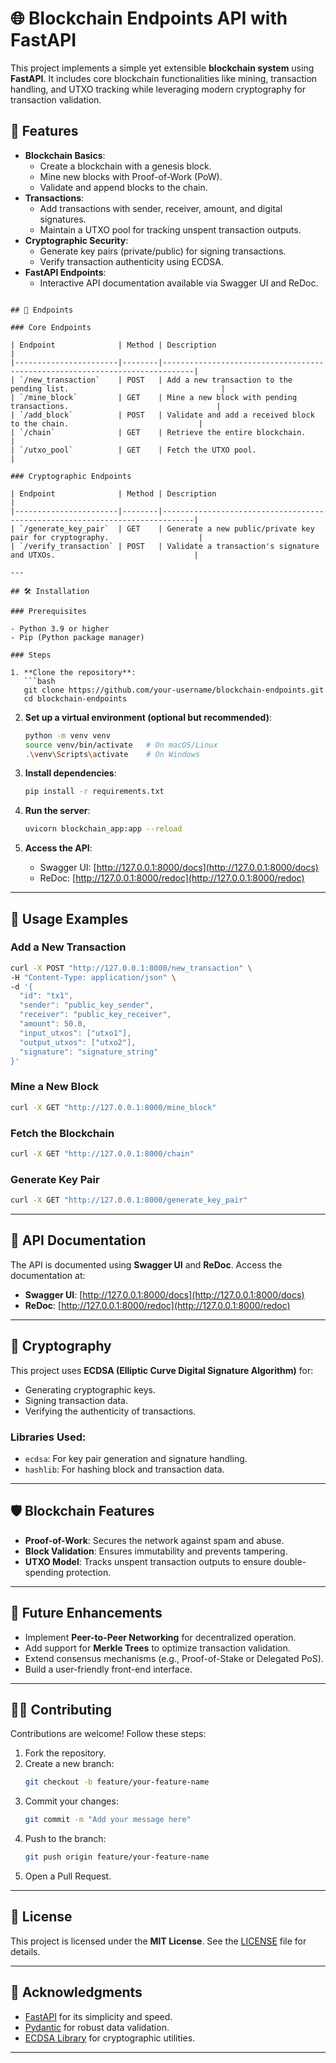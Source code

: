 # 🌐 Blockchain Endpoints API with FastAPI

This project implements a simple yet extensible **blockchain system** using **FastAPI**. It includes core blockchain functionalities like mining, transaction handling, and UTXO tracking while leveraging modern cryptography for transaction validation.

## 🚀 Features

- **Blockchain Basics**:
  - Create a blockchain with a genesis block.
  - Mine new blocks with Proof-of-Work (PoW).
  - Validate and append blocks to the chain.
- **Transactions**:
  - Add transactions with sender, receiver, amount, and digital signatures.
  - Maintain a UTXO pool for tracking unspent transaction outputs.
- **Cryptographic Security**:
  - Generate key pairs (private/public) for signing transactions.
  - Verify transaction authenticity using ECDSA.
- **FastAPI Endpoints**:
  - Interactive API documentation available via Swagger UI and ReDoc.

```

## 📜 Endpoints

### Core Endpoints

| Endpoint              | Method | Description                                                                 |
|-----------------------|--------|-----------------------------------------------------------------------------|
| `/new_transaction`    | POST   | Add a new transaction to the pending list.                                  |
| `/mine_block`         | GET    | Mine a new block with pending transactions.                                 |
| `/add_block`          | POST   | Validate and add a received block to the chain.                             |
| `/chain`              | GET    | Retrieve the entire blockchain.                                             |
| `/utxo_pool`          | GET    | Fetch the UTXO pool.                                                        |

### Cryptographic Endpoints

| Endpoint              | Method | Description                                                                 |
|-----------------------|--------|-----------------------------------------------------------------------------|
| `/generate_key_pair`  | GET    | Generate a new public/private key pair for cryptography.                    |
| `/verify_transaction` | POST   | Validate a transaction's signature and UTXOs.                               |

---

## 🛠️ Installation

### Prerequisites

- Python 3.9 or higher
- Pip (Python package manager)

### Steps

1. **Clone the repository**:
   ```bash
   git clone https://github.com/your-username/blockchain-endpoints.git
   cd blockchain-endpoints
   ```

2. **Set up a virtual environment (optional but recommended)**:
   ```bash
   python -m venv venv
   source venv/bin/activate   # On macOS/Linux
   .\venv\Scripts\activate    # On Windows
   ```

3. **Install dependencies**:
   ```bash
   pip install -r requirements.txt
   ```

4. **Run the server**:
   ```bash
   uvicorn blockchain_app:app --reload
   ```

5. **Access the API**:
   - Swagger UI: [http://127.0.0.1:8000/docs](http://127.0.0.1:8000/docs)
   - ReDoc: [http://127.0.0.1:8000/redoc](http://127.0.0.1:8000/redoc)

---

## 🧪 Usage Examples

### Add a New Transaction
```bash
curl -X POST "http://127.0.0.1:8000/new_transaction" \
-H "Content-Type: application/json" \
-d '{
  "id": "tx1",
  "sender": "public_key_sender",
  "receiver": "public_key_receiver",
  "amount": 50.0,
  "input_utxos": ["utxo1"],
  "output_utxos": ["utxo2"],
  "signature": "signature_string"
}'
```

### Mine a New Block
```bash
curl -X GET "http://127.0.0.1:8000/mine_block"
```

### Fetch the Blockchain
```bash
curl -X GET "http://127.0.0.1:8000/chain"
```

### Generate Key Pair
```bash
curl -X GET "http://127.0.0.1:8000/generate_key_pair"
```

---

## 📘 API Documentation

The API is documented using **Swagger UI** and **ReDoc**. Access the documentation at:
- **Swagger UI**: [http://127.0.0.1:8000/docs](http://127.0.0.1:8000/docs)
- **ReDoc**: [http://127.0.0.1:8000/redoc](http://127.0.0.1:8000/redoc)

---

## 🔐 Cryptography

This project uses **ECDSA (Elliptic Curve Digital Signature Algorithm)** for:
- Generating cryptographic keys.
- Signing transaction data.
- Verifying the authenticity of transactions.

### Libraries Used:
- `ecdsa`: For key pair generation and signature handling.
- `hashlib`: For hashing block and transaction data.

---

## 🛡️ Blockchain Features

- **Proof-of-Work**: Secures the network against spam and abuse.
- **Block Validation**: Ensures immutability and prevents tampering.
- **UTXO Model**: Tracks unspent transaction outputs to ensure double-spending protection.

---

## 🧩 Future Enhancements

- Implement **Peer-to-Peer Networking** for decentralized operation.
- Add support for **Merkle Trees** to optimize transaction validation.
- Extend consensus mechanisms (e.g., Proof-of-Stake or Delegated PoS).
- Build a user-friendly front-end interface.

---

## 🧑‍💻 Contributing

Contributions are welcome! Follow these steps:
1. Fork the repository.
2. Create a new branch:
   ```bash
   git checkout -b feature/your-feature-name
   ```
3. Commit your changes:
   ```bash
   git commit -m "Add your message here"
   ```
4. Push to the branch:
   ```bash
   git push origin feature/your-feature-name
   ```
5. Open a Pull Request.

---

## 📝 License

This project is licensed under the **MIT License**. See the [LICENSE](LICENSE) file for details.

---

## 🌟 Acknowledgments

- [FastAPI](https://fastapi.tiangolo.com/) for its simplicity and speed.
- [Pydantic](https://pydantic-docs.helpmanual.io/) for robust data validation.
- [ECDSA Library](https://github.com/warner/python-ecdsa) for cryptographic utilities.

---
